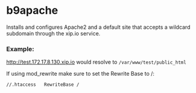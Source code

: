 # b9apache

Installs and configures Apache2 and a default site that accepts a wildcard subdomain through the xip.io service. 

### Example:

http://test.172.17.8.130.xip.io would resolve to `/var/www/test/public_html`

If using mod_rewrite make sure to set the Rewrite Base to /:

`
//.htaccess  
RewriteBase /
`